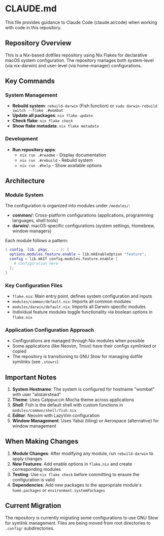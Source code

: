 # CLAUDE.md

This file provides guidance to Claude Code (claude.ai/code) when working with code in this repository.

## Repository Overview

This is a Nix-based dotfiles repository using Nix Flakes for declarative macOS system configuration. The repository manages both system-level (via nix-darwin) and user-level (via home-manager) configurations.

## Key Commands

### System Management

- **Rebuild system**: `rebuild-darwin` (Fish function) or `sudo darwin-rebuild switch --flake .#wombat`
- **Update all packages**: `nix flake update`
- **Check flake**: `nix flake check`
- **Show flake metadata**: `nix flake metadata`

### Development

- **Run repository apps**:
  - `nix run .#readme` - Display documentation
  - `nix run .#rebuild` - Rebuild system
  - `nix run .#help` - Show available options

## Architecture

### Module System

The configuration is organized into modules under `/modules/`:

- **common/**: Cross-platform configurations (applications, programming languages, shell tools)
- **darwin/**: macOS-specific configurations (system settings, Homebrew, window managers)

Each module follows a pattern:

```nix
{ config, lib, pkgs, ... }: {
  options.modules.feature.enable = lib.mkEnableOption "feature";
  config = lib.mkIf config.modules.feature.enable {
    # Configuration here
  };
}
```

### Key Configuration Files

- `flake.nix`: Main entry point, defines system configuration and inputs
- `modules/common/default.nix`: Imports all common modules
- `modules/darwin/default.nix`: Imports all Darwin-specific modules
- Individual feature modules toggle functionality via boolean options in `flake.nix`

### Application Configuration Approach

- Configurations are managed through Nix modules when possible
- Some applications (like Neovim, Tmux) have their configs symlinked or copied
- The repository is transitioning to GNU Stow for managing dotfile symlinks (see `.stowrc`)

## Important Notes

1. **System Hostname**: The system is configured for hostname "wombat" with user "alistairstead"
2. **Theme**: Uses Catppuccin Mocha theme across applications
3. **Shell**: Fish is the default shell with custom functions in `modules/common/shell/fish.nix`
4. **Editor**: Neovim with LazyVim configuration
5. **Window Management**: Uses Yabai (tiling) or Aerospace (alternative) for window management

## When Making Changes

1. **Module Changes**: After modifying any module, run `rebuild-darwin` to apply changes
2. **New Features**: Add enable options in `flake.nix` and create corresponding modules
3. **Testing**: Use `nix flake check` before committing to ensure the configuration is valid
4. **Dependencies**: Add new packages to the appropriate module's `home.packages` or `environment.systemPackages`

## Current Migration

The repository is currently migrating some configurations to use GNU Stow for symlink management. Files are being moved from root directories to `.config/` subdirectories.

